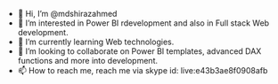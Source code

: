- 👋 Hi, I’m @mdshirazahmed
- 👀 I’m interested in Power BI rdevelopment and also in Full stack Web development.
- 🌱 I’m currently learning Web technologies.
- 💞️ I’m looking to collaborate on Power BI templates, advanced DAX functions and more into development. 
- 📫 How to reach me, reach me via skype id: live:e43b3ae8f0908afb

<!---
mdshirazahmed/mdshirazahmed is a ✨ special ✨ repository because its `README.md` (this file) appears on your GitHub profile.
You can click the Preview link to take a look at your changes.
--->
